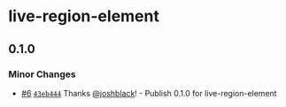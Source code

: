 # live-region-element

## 0.1.0

### Minor Changes

- [#6](https://github.com/joshblack/live-region/pull/6) [`43eb444`](https://github.com/joshblack/live-region/commit/43eb444a124270e6105ef1da82f7fcceeb115f3c) Thanks [@joshblack](https://github.com/joshblack)! - Publish 0.1.0 for live-region-element
